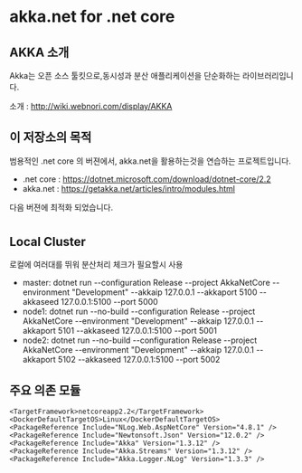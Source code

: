 # akka.net for .net core

## AKKA 소개

Akka는 오픈 소스 툴킷으로,동시성과 분산 애플리케이션을 단순화하는 라이브러리입니다.


소개 : http://wiki.webnori.com/display/AKKA


## 이 저장소의 목적

범용적인 .net core 의 버젼에서, akka.net을 활용하는것을 연습하는 프로젝트입니다.

- .net core : https://dotnet.microsoft.com/download/dotnet-core/2.2
- akka.net : https://getakka.net/articles/intro/modules.html


다음 버젼에 최적화 되었습니다.

#
## Local Cluster

로컬에 여러대를 뛰워 분산처리 체크가 필요할시 사용

- master: dotnet run --configuration Release --project AkkaNetCore --environment "Development" --akkaip 127.0.0.1 --akkaport 5100  --akkaseed 127.0.0.1:5100 --port 5000
- node1: dotnet run --no-build --configuration Release --project AkkaNetCore --environment "Development" --akkaip 127.0.0.1 --akkaport 5101  --akkaseed 127.0.0.1:5100 --port 5001
- node2: dotnet run --no-build --configuration Release --project AkkaNetCore --environment "Development" --akkaip 127.0.0.1 --akkaport 5102  --akkaseed 127.0.0.1:5100 --port 5002



## 주요 의존 모듈

    <TargetFramework>netcoreapp2.2</TargetFramework>
    <DockerDefaultTargetOS>Linux</DockerDefaultTargetOS>
    <PackageReference Include="NLog.Web.AspNetCore" Version="4.8.1" />
    <PackageReference Include="Newtonsoft.Json" Version="12.0.2" />
    <PackageReference Include="Akka" Version="1.3.12" />
    <PackageReference Include="Akka.Streams" Version="1.3.12" />
    <PackageReference Include="Akka.Logger.NLog" Version="1.3.3" />